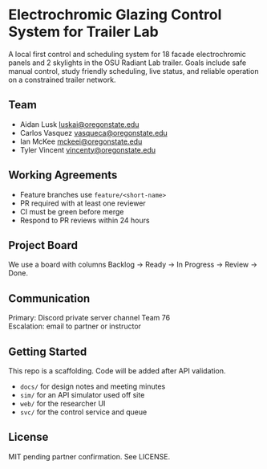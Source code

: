 # Electrochromic Glazing Control System for Trailer Lab

A local first control and scheduling system for 18 facade electrochromic panels and 2 skylights in the OSU Radiant Lab trailer. Goals include safe manual control, study friendly scheduling, live status, and reliable operation on a constrained trailer network.

## Team

- Aidan Lusk  <luskai@oregonstate.edu>  
- Carlos Vasquez  <vasqueca@oregonstate.edu>  
- Ian McKee  <mckeei@oregonstate.edu>  
- Tyler Vincent  <vincenty@oregonstate.edu>

## Working Agreements

- Feature branches use `feature/<short-name>`
- PR required with at least one reviewer
- CI must be green before merge
- Respond to PR reviews within 24 hours

## Project Board

We use a board with columns Backlog → Ready → In Progress → Review → Done.

## Communication

Primary: Discord private server channel Team 76  
Escalation: email to partner or instructor

## Getting Started

This repo is a scaffolding. Code will be added after API validation.
- `docs/` for design notes and meeting minutes
- `sim/` for an API simulator used off site
- `web/` for the researcher UI
- `svc/` for the control service and queue

## License

MIT pending partner confirmation. See LICENSE.
